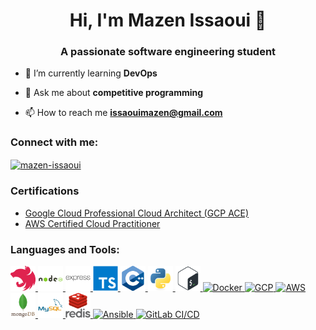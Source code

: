 <h1 align="center">Hi, I'm Mazen Issaoui 👋</h1>
<h3 align="center">A passionate software engineering student</h3>


- 🌱 I’m currently learning **DevOps**

- 💬 Ask me about **competitive programming**

- 📫 How to reach me **issaouimazen@gmail.com**

<h3 align="left">Connect with me:</h3>
<p align="left">
<a href="https://www.linkedin.com/in/mazenissaoui/" target="blank"><img align="center" src="https://raw.githubusercontent.com/rahuldkjain/github-profile-readme-generator/master/src/images/icons/Social/linked-in-alt.svg" alt="mazen-issaoui" height="30" width="40" /></a>
<!-- <a href="https://leetcode.com/sansaa/" target="blank"><img align="center" src="https://raw.githubusercontent.com/rahuldkjain/github-profile-readme-generator/master/src/images/icons/Social/leet-code.svg" alt="mazen_issaoui" height="30" width="40" /></a> -->
</p>

<h3 align="left">Certifications</h3>

- [Google Cloud Professional Cloud Architect (GCP ACE)](https://google.accredible.com/7d50a705-a77e-4b07-8396-cb5814d384da)
- [AWS Certified Cloud Practitioner](https://www.credly.com/badges/c937b1a0-ee1b-4f59-9913-f008fb8ecb7f/linked_in?t=rk3km7)

<h3 align="left">Languages and Tools:</h3>
<p align="left">
     <a href="https://nestjs.com" target="_blank" rel="noreferrer">
        <img src="https://raw.githubusercontent.com/devicons/devicon/master/icons/nestjs/nestjs-plain.svg" alt="NestJS" width="40" height="40"/>
    </a>
    <a href="https://nodejs.org" target="_blank" rel="noreferrer">
        <img src="https://raw.githubusercontent.com/devicons/devicon/master/icons/nodejs/nodejs-original-wordmark.svg" alt="Node.js" width="40" height="40"/>
    </a>
    <a href="https://expressjs.com" target="_blank" rel="noreferrer">
        <img src="https://raw.githubusercontent.com/devicons/devicon/master/icons/express/express-original-wordmark.svg" alt="Express.js" width="40" height="40"/>
    </a>
    <a href="https://www.typescriptlang.org/" target="_blank" rel="noreferrer">
        <img src="https://raw.githubusercontent.com/devicons/devicon/master/icons/typescript/typescript-original.svg" alt="typescript" width="40" height="40"/>
    </a>
    <a href="https://www.cplusplus.com/" target="_blank" rel="noreferrer">
        <img src="https://raw.githubusercontent.com/devicons/devicon/master/icons/cplusplus/cplusplus-original.svg" alt="C++" width="40" height="40"/>
    </a>
    <a href="https://www.python.org/" target="_blank" rel="noreferrer">
        <img src="https://raw.githubusercontent.com/devicons/devicon/master/icons/python/python-original.svg" alt="Python" width="40" height="40"/>
    </a>
    <a href="https://www.gnu.org/software/bash/" target="_blank" rel="noreferrer">
        <img src="https://raw.githubusercontent.com/devicons/devicon/master/icons/bash/bash-original.svg" alt="Bash" width="40" height="40"/>
    </a>
    <a href="https://www.docker.com/" target="_blank" rel="noreferrer">
        <img src="https://www.vectorlogo.zone/logos/docker/docker-icon.svg" alt="Docker" width="40" height="40"/>
    </a>
    <a href="https://cloud.google.com/" target="_blank" rel="noreferrer">
        <img src="https://www.vectorlogo.zone/logos/google_cloud/google_cloud-icon.svg" alt="GCP" width="40" height="40"/>
    </a>
    <a href="https://aws.amazon.com/" target="_blank" rel="noreferrer">
        <img src="https://www.vectorlogo.zone/logos/amazon_aws/amazon_aws-icon.svg" alt="AWS" width="40" height="40"/>
    </a>
    <a href="https://www.mongodb.com/" target="_blank" rel="noreferrer">
        <img src="https://raw.githubusercontent.com/devicons/devicon/master/icons/mongodb/mongodb-original-wordmark.svg" alt="mongodb" width="40" height="40"/>
    </a>
    <a href="https://www.mysql.com/" target="_blank" rel="noreferrer">
        <img src="https://raw.githubusercontent.com/devicons/devicon/master/icons/mysql/mysql-original-wordmark.svg" alt="mysql" width="40" height="40"/>
    </a>
    <a href="https://redis.io/" target="_blank" rel="noreferrer">
        <img src="https://raw.githubusercontent.com/devicons/devicon/master/icons/redis/redis-original-wordmark.svg" alt="Redis" width="40" height="40"/>
    </a>
    <a href="https://www.ansible.com/" target="_blank" rel="noreferrer">
        <img src="https://www.vectorlogo.zone/logos/ansible/ansible-icon.svg" alt="Ansible" width="40" height="40"/>
    </a>
    <a href="https://about.gitlab.com/" target="_blank" rel="noreferrer">
        <img src="https://www.vectorlogo.zone/logos/gitlab/gitlab-icon.svg" alt="GitLab CI/CD" width="40" height="40"/>
    </a>
</p>



<!---
MazenIss/MazenIss is a ✨ special ✨ repository because its `README.md` (this file) appears on your GitHub profile.
You can click the Preview link to take a look at your changes.
--->
